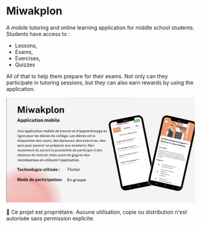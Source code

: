 # Miwakplon

A mobile tutoring and online learning application for middle school students. Students have access to : 
- Lessons,
- Exams,
- Exercises,
- Quizzes

All of that to help them prepare for their exams. Not only can they participate in tutoring sessions, but they can also earn rewards by using the application.

![Image Alt](https://github.com/sweethehe/Miwakplon/blob/6e0b329bf103b1d16f08dbf801240ced795bf394/miwakplon_presentation.png)

🚫 Ce projet est propriétaire. Aucune utilisation, copie ou distribution n'est autorisée sans permission explicite.
